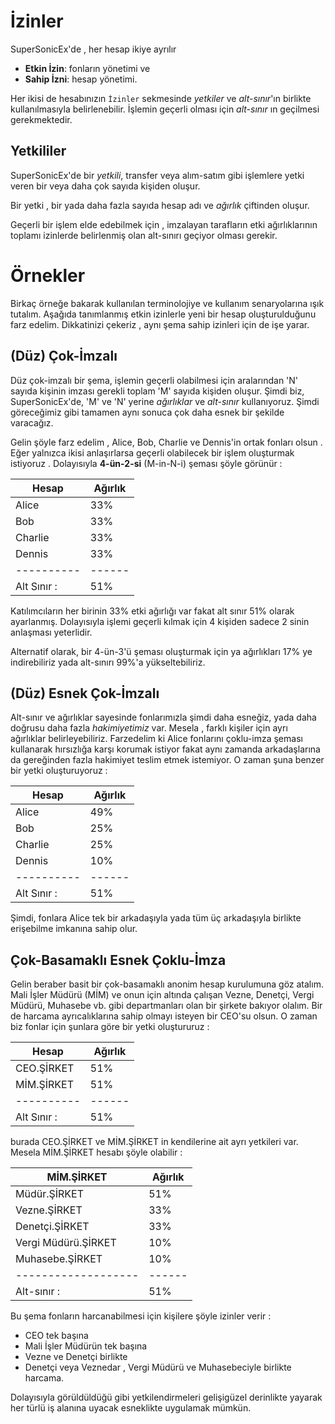 # İzinler

SuperSonicEx'de , her hesap ikiye ayrılır 

* **Etkin  İzin**: fonların yönetimi ve
* **Sahip İzni**: hesap yönetimi.

Her ikisi de hesabınızın `İzinler` sekmesinde *yetkiler* ve *alt-sınır*'ın birlikte 
kullanılmasıyla belirlenebilir. İşlemin geçerli olması için *alt-sınır* ın geçilmesi 
gerekmektedir.

## Yetkililer

SuperSonicEx'de bir *yetkili*,  transfer veya alım-satım gibi işlemlere yetki veren bir veya 
daha çok sayıda kişiden oluşur.

Bir yetki , bir yada daha fazla sayıda hesap adı ve *ağırlık* 
çiftinden oluşur.

Geçerli bir işlem elde edebilmek için , imzalayan tarafların etki ağırlıklarının toplamı 
izinlerde belirlenmiş olan alt-sınırı geçiyor olması gerekir.  

# Örnekler

Birkaç örneğe bakarak kullanılan terminolojiye ve kullanım senaryolarına ışık tutalım. 
Aşağıda tanımlanmış etkin izinlerle yeni bir hesap oluşturulduğunu farz edelim. 
Dikkatinizi çekeriz , aynı şema sahip izinleri için de 
işe yarar. 

## (Düz) Çok-İmzalı

Düz çok-imzalı bir şema, işlemin geçerli olabilmesi için aralarından 'N' sayıda kişinin 
imzası gerekli  toplam 'M' sayıda kişiden oluşur. Şimdi biz, SuperSonicEx'de, 'M' 
ve 'N' yerine *ağırlıklar* ve *alt-sınır*  kullanıyoruz. Şimdi göreceğimiz gibi tamamen 
aynı sonuca çok daha esnek bir şekilde varacağız.  

Gelin şöyle farz edelim , Alice, Bob, Charlie ve Dennis'in ortak fonları olsun . 
Eğer yalnızca ikisi anlaşırlarsa geçerli olabilecek bir işlem oluşturmak istiyoruz .
Dolayısıyla **4-ün-2-si** (M-in-N-i) şeması şöyle görünür : 

| Hesap | Ağırlık | 
| ---------- | ------ | 
| Alice      | 33%    | 
| Bob        | 33%    | 
| Charlie    | 33%    | 
| Dennis     | 33%    | 
| ---------- | ------ | 
| Alt Sınır : | 51%    | 

Katılımcıların her birinin 33% etki ağırlığı var fakat alt sınır 51%  olarak ayarlanmış.
Dolayısıyla  işlemi geçerli kılmak için 4 kişiden sadece 2 sinin anlaşması yeterlidir.

Alternatif olarak, bir 4-ün-3'ü şeması oluşturmak için ya ağırlıkları 17% ye indirebiliriz 
yada alt-sınırı 99%'a yükseltebiliriz. 

## (Düz) Esnek Çok-İmzalı

Alt-sınır ve ağırlıklar sayesinde fonlarımızla şimdi daha esneğiz, yada daha doğrusu 
daha fazla *hakimiyetimiz* var. Mesela , farklı kişiler için ayrı ağırlıklar belirleyebiliriz.
Farzedelim ki Alice fonlarını çoklu-imza şeması kullanarak hırsızlığa karşı korumak 
istiyor fakat aynı zamanda arkadaşlarına da gereğinden fazla hakimiyet teslim etmek 
istemiyor. O zaman şuna benzer bir yetki oluşturuyoruz :

| Hesap | Ağırlık | 
| ---------- | ------ | 
| Alice      | 49%    |
| Bob        | 25%    |
| Charlie    | 25%    |
| Dennis     | 10%    |
| ---------- | ------ | 
| Alt Sınır : | 51%    |

Şimdi, fonlara Alice tek bir arkadaşıyla yada  tüm üç arkadaşıyla birlikte erişebilme 
imkanına sahip olur.

## Çok-Basamaklı Esnek Çoklu-İmza

Gelin beraber basit bir çok-basamaklı anonim hesap kurulumuna göz atalım. Mali İşler 
Müdürü (MİM) ve onun için altında çalışan Vezne, Denetçi, Vergi Müdürü, Muhasebe vb. gibi 
departmanları olan bir şirkete bakıyor olalım.  Bir de harcama ayrıcalıklarına sahip
olmayı  isteyen bir CEO'su olsun. 
O zaman biz fonlar için şunlara göre bir yetki oluştururuz :

| Hesap | Ağırlık | 
| ---------- | ------ | 
| CEO.ŞİRKET| 51%    |
| MİM.ŞİRKET| 51%    |
| ---------- | ------ | 
| Alt Sınır : | 51%    |

burada CEO.ŞİRKET ve MİM.ŞİRKET in kendilerine ait ayrı yetkileri var.  Mesela 
MİM.ŞİRKET hesabı şöyle olabilir :

| MİM.ŞİRKET         | Ağırlık |
| ------------------- | ------ |
| Müdür.ŞİRKET       | 51%    |
| Vezne.ŞİRKET   | 33%    |
| Denetçi.ŞİRKET  | 33%    |
| Vergi Müdürü.ŞİRKET | 10%    |
| Muhasebe.ŞİRKET  | 10%    |
| ------------------- | ------ |
| Alt-sınır :       | 51%    |

Bu şema fonların harcanabilmesi için  kişilere şöyle izinler verir :

* CEO  tek başına
* Mali İşler Müdürün tek başına 
*  Vezne ve Denetçi birlikte
* Denetçi veya Veznedar , Vergi Müdürü ve Muhasebeciyle birlikte 
  harcama.

Dolayısıyla görüldüldüğü gibi yetkilendirmeleri gelişigüzel derinlikte yayarak her türlü 
iş alanına uyacak esneklikte uygulamak mümkün.
